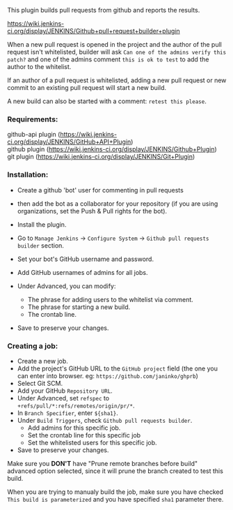 This plugin builds pull requests from github and reports the results.

https://wiki.jenkins-ci.org/display/JENKINS/Github+pull+request+builder+plugin

When a new pull request is opened in the project and the author of the pull
request isn't whitelisted, builder will ask ``Can one of the
admins verify this patch?`` and one of the admins comment ``this is ok to test``
to add the author to the whitelist.

If an author of a pull request is whitelisted, adding a new pull
request or new commit to an existing pull request will start a new
build.

A new build can also be started with a comment: ``retest this please``.

### Requirements:
github-api plugin (https://wiki.jenkins-ci.org/display/JENKINS/GitHub+API+Plugin)  
github plugin (https://wiki.jenkins-ci.org/display/JENKINS/Github+Plugin)  
git plugin (https://wiki.jenkins-ci.org/display/JENKINS/Git+Plugin)  

### Installation:

* Create a github 'bot' user for commenting in pull requests  
* then add the bot as a collaborator for your repository
(if you are using organizations, set the Push & Pull rights for the bot).

* Install the plugin.  
* Go to ``Manage Jenkins`` -> ``Configure System`` -> ``Github pull requests builder`` section.  
* Set your bot's GitHub username and password.  
* Add GitHub usernames of admins for all jobs.  
* Under Advanced, you can modify:  
  * The phrase for adding users to the whitelist via comment.  
  * The phrase for starting a new build.  
  * The crontab line.  
* Save to preserve your changes.  

### Creating a job:

* Create a new job.  
* Add the project's GitHub URL to the ``GitHub project`` field (the one you can enter into browser. eg: ``https://github.com/janinko/ghprb``)  
* Select Git SCM.  
* Add your GitHub ``Repository URL``.  
* Under Advanced, set ``refspec`` to ``+refs/pull/*:refs/remotes/origin/pr/*``.  
* In ``Branch Specifier``, enter ``${sha1}``.  
* Under ``Build Triggers``, check ``Github pull requests builder``.  
  * Add admins for this specific job.  
  * Set the crontab line for this specific job  
  * Set the whitelisted users for this specific job.  
* Save to preserve your changes.  

Make sure you **DON'T** have "Prune remote branches before build" advanced option
selected, since it will prune the branch created to test this build.

When you are trying to manualy build the job, make sure you have checked ``This build is parameterized``  and you have specified ``sha1`` parameter there.
